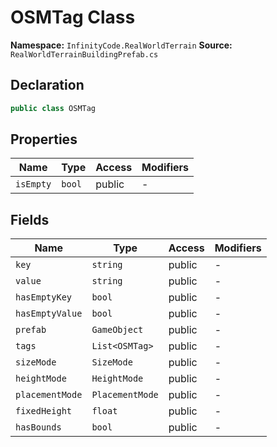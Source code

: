 # OSMTag Class

**Namespace:** `InfinityCode.RealWorldTerrain`
**Source:** `RealWorldTerrainBuildingPrefab.cs`

## Declaration

```csharp
public class OSMTag
```

## Properties

| Name | Type | Access | Modifiers |
|------|------|--------|-----------|
| `isEmpty` | `bool` | public | - |

## Fields

| Name | Type | Access | Modifiers |
|------|------|--------|-----------|
| `key` | `string` | public | - |
| `value` | `string` | public | - |
| `hasEmptyKey` | `bool` | public | - |
| `hasEmptyValue` | `bool` | public | - |
| `prefab` | `GameObject` | public | - |
| `tags` | `List<OSMTag>` | public | - |
| `sizeMode` | `SizeMode` | public | - |
| `heightMode` | `HeightMode` | public | - |
| `placementMode` | `PlacementMode` | public | - |
| `fixedHeight` | `float` | public | - |
| `hasBounds` | `bool` | public | - |


